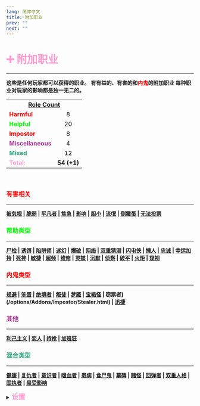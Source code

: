 ```yaml
---
lang: 简体中文
title: 附加职业
prev: ""
next: ""
---
```


# <font color="#ff9ace">➕ <b>附加职业</b></font>

***

<b>这些是任何玩家都可以获得的职业。 有有益的、有害的和<font color=red>内鬼</font>的附加职业 每种职业对玩家的影响都是独一无二的。

<table>
<tr>
<td colspan="2" align="center"><b><u>Role Count</u></b></td>
</tr>

<tr>
<td><font color=red><b>Harmful</b></font></td>
<td align="center">8</td>
</tr>

<tr>
<td><font color=#00ff00><b>Helpful</b></font></td>
<td align="center">20</td>
</tr>

<tr>
<td><font color=red><b>Impostor</b></font></td>
<td align="center">8</td>
</tr>

<tr>
<td><font color=#a83295><b>Miscellaneous</b></font></td>
<td align="center">4</td>
</tr>

<tr>
<td><font color=#32a87f><b>Mixed</b></font></td>
<td align="center">12</td>
</tr>

<tr>
<td><font color=#ff9ace><b>Total:</b></font></td>
<td align="center"><b>54 (+1)</b></td>
</tr>

</table>
<br>

### <font color=#ff0000><b>有害相关</b></font>

***

[被忽视](/options/Addons/Harmful/Disregarded.html) | [脆弱](/options/Addons/Harmful/Fragile.html) | [平凡者](/options/Addons/Harmful/Mundane.html) | [焦急](/options/Addons/Harmful/Hurried.html) | [影响](/options/Addons/Harmful/Influenced.html) | [胆小](/options/Addons/Harmful/Oblivious.html) | [流氓](/options/Addons/Harmful/Rascal.html) | [倒霉蛋](/options/Addons/Harmful/Unlucky.html) | [无法投票](/options/Addons/Harmful/VoidBallot.html) <br>

### <font color=#00ff00><b>帮助类型</b></font>

***

[尸检](/options/Addons/Helpful/Autopsy.html) | [诱饵](/options/Addons/Helpful/Bait.html) | [陷阱师](/options/Addons/Helpful/Beartrap.html) | [迷幻](/options/Addons/Helpful/Bewilder.html) | [爆破](/options/Addons/Helpful/Burst.html) | [网络](/options/Addons/Helpful/Cyber.html) | [双重猜测](/options/Addons/Helpful/DoubleShot.html) | [闪电侠](/options/Addons/Helpful/Flash.html) | [懒人](/options/Addons/Helpful/Lazy.html) | [忠诚](/options/Addons/Helpful/Loyal.html) | [幸运加持](/options/Addons/Helpful/Lucky.html) | [死神](/options/Addons/Helpful/Necroview.html) | [敏捷](/options/Addons/Helpful/Nimble.html) | [超频](/options/Addons/Helpful/Overclocked.html) | [维修](/options/Addons/Helpful/Repairman.html) | [灵媒](/options/Addons/Helpful/Seer.html) | [沉默](/options/Addons/Helpful/Silent.html) | [侦察](/options/Addons/Helpful/Sleuth.html) | [破平](/options/Addons/Helpful/Tiebreaker.html) | [火炬](/options/Addons/Helpful/Torch.html) | [窥视](/options/Addons/Helpful/Watcher.html) <br>

### <font color=red><b>内鬼类型</b></font>

***

[规避](/options/Addons/Impostor/Circumvent.html) | [笨蛋](/options/Addons/Impostor/Clumsy.html) | [绝境者](/options/Addons/Impostor/LastImpostor.html) | [叛徒](/options/Addons/Impostor/Madmate.html) | [梦魇](/options/Addons/Impostor/Mare.html) | [宝箱怪](/options/Addons/Impostor/Mimic.html) | 窃票者](/options/Addons/Impostor/Stealer.html) | [迅捷](/options/Addons/Impostor/Swift.html) <br>

### <font color=#a83295><b>其他</b></font>

***

[利己主义](/options/Addons/Miscellaneous/Egoist.html) | [恋人](/options/Addons/Miscellaneous/Lovers.html) | [持枪](/options/Addons/Miscellaneous/Reach.html) | [加班狂](/options/Addons/Miscellaneous/Workhorse.html)

### <font color=#32a87f><b>混合类型</b></font>

***

[健康](/options/Addons/Mixed/Antidote.html) | [复仇者](/options/Addons/Mixed/Avenger.html) | [意识者](/options/Addons/Mixed/Aware.html) | [嗜血者](/options/Addons/Mixed/Bloodlust.html) | [患病](/options/Addons/Mixed/Diseased.html) | [食尸鬼](/options/Addons/Mixed/Ghoul.html) | [墓碑](/options/Addons/Mixed/Gravestone.html) | [赌怪](/options/Addons/Mixed/Guesser.html) | [回弹者](/options/Addons/Mixed/Rebound.html) | [双重人格](/options/Addons/Mixed/Schizophrenic.html) | [固执者](/options/Addons/Mixed/Stubborn.html) | [易受影响](/options/Addons/Mixed/Susceptible.html)



<details>
<summary><font color=#ff9ace size='4em'><b>设置</b></font></summary>
<br>
以下设置可根据大厅的游戏风格使游戏更加平衡：

- 在职业名称旁边显示附加职业
  - <font color=green>开</font>: 附加职业将显示在玩家职业名字旁边
  - <font color=red>关</font>: 玩家职业旁边不会显示附加职业
- 玩家可以拥有多个附加职业
  - <font color=green>开</font>: 玩家可拥有多个附加职业（最多 15 个）
  - <font color=red>关</font>: 附加职业将按正常方式发放
- 为附加职业的显示添加括号
  - <font color=green>开</font>: 玩家的附加职业周围将出现括号，使外观更整洁
  - <font color=red>关</font>:附加职业将如常显示

</details>
